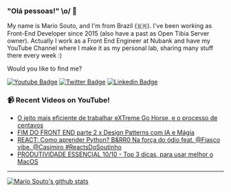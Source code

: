 ### "Olá pessoas!" \o/ 👋

My name is Mario Souto, and I'm from Brazil (🇧🇷). I've been working as Front-End Developer since 2015 (also have a past as Open Tibia Server owner). Actually I work as a Front End Engineer at Nubank and have my YouTube Channel where I make it as my personal lab, sharing many stuff there every week :)

Would you like to find me?

[![Youtube Badge](https://img.shields.io/badge/-Youtube-FF0000?style=flat-square&labelColor=FF0000&logo=youtube&logoColor=white&link=https://youtube.com/c/DevSoutinho)](https://youtube.com/c/DevSoutinho)
[![Twitter Badge](https://img.shields.io/badge/-Twitter-1ca0f1?style=flat-square&labelColor=1ca0f1&logo=twitter&logoColor=white&link=https://twitter.com/omariosouto)](https://twitter.com/omariosouto)
[![Linkedin Badge](https://img.shields.io/badge/-LinkedIn-blue?style=flat-square&logo=Linkedin&logoColor=white&link=https://www.linkedin.com/in/omariosouto)](https://www.linkedin.com/in/omariosouto)

### 📹 Recent Videos on YouTube!

<!-- YOUTUBE:START -->
- [O jeito mais eficiente de trabalhar eXTreme Go Horse, e o processo de centavos](https://www.youtube.com/watch?v=MdpuPkkBP_4)
- [FIM DO FRONT END parte 2 x Design Patterns com IA e Mágia](https://www.youtube.com/watch?v=ECkTaA-H1YQ)
- [REACT: Como aprender Python? B&amp;RR0 Na força do ódio feat. @Fiasco vibe. @Casimiro #ReactsDoSoutinho](https://www.youtube.com/watch?v=8ZJ8gomM1CE)
- [PRODUTIVIDADE ESSENCIAL 10/10 - Top 3 dicas, para usar melhor o MacOS](https://www.youtube.com/watch?v=XsHS4qF_xMQ)
<!-- YOUTUBE:END -->

____


[![Mario Souto's github stats](https://github-readme-stats.vercel.app/api?username=omariosouto&theme=dark&show_icons=true&count_private=true)](https://github.com/omariosouto)

